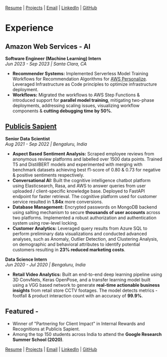 
[Resume](https://drive.google.com/file/d/12KRtfnoA9yQMReRObOS0FLZEHmJHqFxJ/view?usp=sharing) | [Projects](projects.md#projects) | [Email](mailto:hmuppa@uw.edu) | [LinkedIn](https://www.linkedin.com/in/hema-varshita-m) | [GitHub](https://github.com/hvarshita)

# Experience

## Amazon Web Services - AI 
**Software Engineer (Machine Learning) Intern**  
*Jun 2023 - Sep 2023 | Santa Clara, CA*


- **Recommender Systems:** Implemented Serverless Model Training Workflows for Recommendation Algorithms for [AWS Personalize](https://docs.aws.amazon.com/personalize/latest/dg/how-it-works.html). Leveraged Infrastructure as Code principles to optimize infrastructure deployment.
- **Workflows:** Migrated the workflows to AWS Step Functions & introduced support for **parallel model training**, mitigating two-phase deployments, addressing scaling issues, visualizing workflow components & **cutting debugging time by 50%**.

## [Publicis Sapient](https://www.publicissapient.com/solutions/kaas)
**Senior Data Scientist**  
*Aug 2021 - Sep 2022 | Bengaluru, India*


- **Aspect Based Sentiment Analysis:** Scraped employee reviews from anonymous review platforms and labelled over 1500 data points. Trained T5 and DistilBERT models and experimented with merging with benchmark datasets achieving best f1-score of 0.80 & 0.73 for negative & positive sentiments respectively.
- **Conversational AI:** Built the cognitive intelligence chatbot platform using Elasticsearch, Rasa, and AWS to answer queries from user uploaded / client-specific knowledge base. Deployed to FastAPI endpoint for faster retrieval. The cognitive platform used for customer service resulted in **1.84x** more conversions. 
- **Database Management:** Encrypted passwords on MongoDB backend using salting mechanism to secure **thousands of user accounts** across two platforms. Implemented a robust authorization and authentication system using row-level locking.
- **Customer Analytics:** Leveraged query results from Azure SQL to perform preliminary data visualizations and conducted advanced analyses, such as Anomaly, Outlier Detection, and Clustering Analysis, on demographic and behavioral attributes to identify potential customers resulting in **23% reduced marketing costs**.

**Data Science Intern**  
*Jun 2020 - Jul 2020 | Bengaluru, India*

- **Retail Video Analytics:** Built an end-to-end deep learning pipeline using 3D ConvNets, Keras OpenPose, and a transfer learning model built using a VGG based network to generate **real-time actionable business insights** from retail store CCTV footages. The model detects metrics - footfall & product interaction count with an accuracy of **99.9%**.

## Featured - 
- Winner of "Partnering for Client Impact" in Internal Rewards and Recognitions at Publicis Sapient.
- Among the top 150 students across India to attend the **Google Research Summer School (2020)**.

[Resume](https://drive.google.com/file/d/12KRtfnoA9yQMReRObOS0FLZEHmJHqFxJ/view?usp=sharing) | [Projects](projects.md#projects) | [Email](mailto:hmuppa@uw.edu) | [LinkedIn](https://www.linkedin.com/in/hema-varshita-m) | [GitHub](https://github.com/hvarshita)
